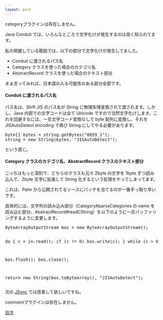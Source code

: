 ```yaml
---
layout: post
---
```

<p><span class="error">categoryプラグインは存在しません。</span></p>
<p>Java Conduit では、いろんなところで文字化けが発生するのは良く知られてます。</p>
<p>私の把握している範囲では、以下の部分で文字化けが発生してました。</p>
<ul>
<li> Conduit に渡されるパス名</li>
<li> Category クラスを使った場合のカテゴリ名</li>
<li> AbstractRecord クラスを使った場合のテキスト部分</li>
</ul>
<p>まぁ言ってみれば、日本語の入る可能性のある部分全部です。</p>
<h4>Conduit に渡されるパス名</h4>
<p>パス名は、Shift JIS のパス名が String に無理矢理変換されて渡されます。しかし、Java 内部での文字コードは全て Unicode ですので当然文字化けします。これを回避するには、一旦文字コード変換なしで byte 配列に変換し、それを JISAutoDetect encoding で再び String にしてやる必要があります。</p>
<pre>byte[] bytes = string.getBytes(&quot;8859_1&quot;);
string = new String(bytes, &quot;JISAutoDetect&quot;);
</pre>
<p>という感じ。</p>
<h4>Category クラスのカテゴリ名、AbstractRecord クラスのテキスト部分</h4>
<p>こっちはもっと深刻で、どちらのクラスも元々 2byte の文字を 1byte ずつ読み込んで、2byte 文字に拡張して String 化するという処理をやってしまってます。</p>
<p>これは、Palm から公開されてるソースにパッチを当てるのが一番手っ取り早いです。</p>
<p>具体的には、文字列の読み込み部分（Category#parseCategories の name を読み込む部分、AbstractRecord#readCString）を以下のように一旦バッファリングするように変更します。</p>
<pre>ByteArrayOutputStream bos = new ByteArrayOutputStream();

do \{
  c = in.read();
  if (c != 0)
    bos.write(c);
 \} while (c &gt; 0);

 bos.flush();
 bos.close();

 return new String(bos.toByteArray(), &quot;JISAutoDetect&quot;);
</pre>
<p>次の <a href="/?page=JSync" class="wikipage">JSync</a> では改善して欲しいですね。</p>
<p><span class="error">commentプラグインは存在しません。</span> </p>
<p><a href="/?page=Palm+Tips" class="wikipage">目次</a></p>
